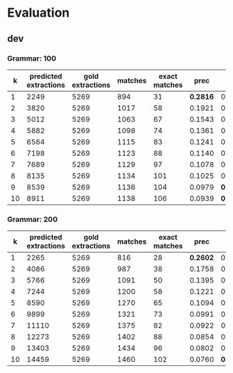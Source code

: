 # Evaluation
## dev
### Grammar: 100

|  k | predicted extractions | gold extractions | matches | exact matches | prec | rec | F1 |
|-------------- | -------------- | -------------- | -------------- | -------------- | -------------- | -------------- | -------------- | 
| 1 | 2249 | 5269 | 894 | 31 | **0.2816** | 0.0334 | 0.0596 | 
| 2 | 3820 | 5269 | 1017 | 58 | 0.1921 | 0.0390 | **0.0649** | 
| 3 | 5012 | 5269 | 1063 | 67 | 0.1543 | 0.0406 | 0.0643 | 
| 4 | 5882 | 5269 | 1098 | 74 | 0.1361 | 0.0417 | 0.0639 | 
| 5 | 6564 | 5269 | 1115 | 83 | 0.1241 | 0.0425 | 0.0633 | 
| 6 | 7198 | 5269 | 1123 | 88 | 0.1140 | 0.0429 | 0.0624 | 
| 7 | 7689 | 5269 | 1129 | 97 | 0.1078 | 0.0434 | 0.0619 | 
| 8 | 8135 | 5269 | 1134 | 101 | 0.1025 | 0.0436 | 0.0612 | 
| 9 | 8539 | 5269 | 1136 | 104 | 0.0979 | **0.0437** | 0.0604 | 
| 10 | 8911 | 5269 | 1138 | 106 | 0.0939 | **0.0437** | 0.0597 | 


### Grammar: 200

|  k | predicted extractions | gold extractions | matches | exact matches | prec | rec | F1 |
|-------------- | -------------- | -------------- | -------------- | -------------- | -------------- | -------------- | -------------- | 
| 1 | 2265 | 5269 | 816 | 28 | **0.2602** | 0.0295 | 0.0529 | 
| 2 | 4086 | 5269 | 987 | 38 | 0.1758 | 0.0350 | 0.0583 | 
| 3 | 5766 | 5269 | 1091 | 50 | 0.1395 | 0.0384 | 0.0603 | 
| 4 | 7244 | 5269 | 1200 | 58 | 0.1221 | 0.0415 | 0.0619 | 
| 5 | 8590 | 5269 | 1270 | 65 | 0.1094 | 0.0432 | 0.0620 | 
| 6 | 9899 | 5269 | 1321 | 73 | 0.0991 | 0.0450 | 0.0619 | 
| 7 | 11110 | 5269 | 1375 | 82 | 0.0922 | 0.0469 | **0.0621** | 
| 8 | 12273 | 5269 | 1402 | 88 | 0.0854 | 0.0475 | 0.0611 | 
| 9 | 13403 | 5269 | 1434 | 96 | 0.0802 | 0.0484 | 0.0603 | 
| 10 | 14459 | 5269 | 1460 | 102 | 0.0760 | **0.0489** | 0.0595 | 


